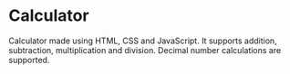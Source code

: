 # Calculator
Calculator made using HTML, CSS and JavaScript.
It supports addition, subtraction, multiplication and division.
Decimal number calculations are supported.
